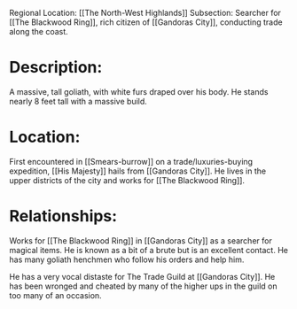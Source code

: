 Regional Location: [[The North-West Highlands]]
Subsection: Searcher for [[The Blackwood Ring]], rich citizen of [[Gandoras City]], conducting trade along the coast.
# Description:
A massive, tall goliath, with white furs draped over his body. He stands nearly 8 feet tall with a massive build. 
# Location:
First encountered in [[Smears-burrow]] on a trade/luxuries-buying expedition, [[His Majesty]] hails from [[Gandoras City]]. He lives in the upper districts of the city and works for [[The Blackwood Ring]]. 
# Relationships:
Works for [[The Blackwood Ring]] in [[Gandoras City]] as a searcher for magical items. He is known as a bit of a brute but is an excellent contact. He has many goliath henchmen who follow his orders and help him.

He has a very vocal distaste for The Trade Guild at [[Gandoras City]]. He has been wronged and cheated by many of the higher ups in the guild on too many of an occasion. 